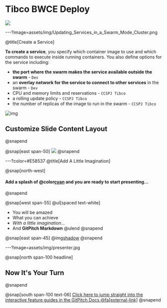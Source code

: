 # Tibco BWCE Deploy 

![](image=assets/img/Updating_Services_in_a_Swarm_Mode_Cluster.png)

<!-- ![](assets/img/presentation.png)-->

---?image=assets/img/Updating_Services_in_a_Swarm_Mode_Cluster.png

@title[Create a Service]

**To create a service**, you specify which container image to use and which commands to execute inside running containers. You also define options for the service including:

- **the port where the swarm makes the service available outside the swarm** - `Dev` 
- an **overlay network for the service to connect to other services** in the swarm - `Dev` 
- CPU and memory limits and reservations - `CCSPJ Tibco`
- a rolling update policy -  `CCSPJ Tibco`
- the number of replicas of the image to run in the swarm - `CCSPJ Tibco`

![img](file://C:/Users/Mafalda%20Santos/AppData/Roaming/Typora/typora-user-images/1559680372283.png?lastModify=1559687810)



## Customize Slide Content Layout

@snapend

@snap[east span-50]
![](assets/img/presentation.png)
@snapend

---?color=#E58537
@title[Add A Little Imagination]

@snap[north-west]
#### Add a splash of @color[cyan](**color**) and you are ready to start presenting...
@snapend

@snap[west span-55]
@ul[spaced text-white]
- You will be amazed
- What you can achieve
- *With a little imagination...*
- And **GitPitch Markdown**
@ulend
@snapend

@snap[east span-45]
@img[shadow](assets/img/conference.png)
@snapend

---?image=assets/img/presenter.jpg

@snap[north span-100 headline]
## Now It's Your Turn
@snapend

@snap[south span-100 text-06]
[Click here to jump straight into the interactive feature guides in the GitPitch Docs @fa[external-link]](https://gitpitch.com/docs/getting-started/tutorial/)
@snapend
